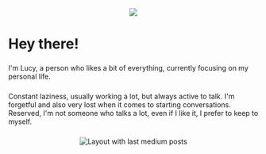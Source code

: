 <div align="center">
  <img width: auto; src="https://files.catbox.moe/arbakk.png"  />
</div>

###

<h1 align="left">Hey there!</h1>

###

<p align="left">I'm Lucy, a person who likes a bit of everything, currently focusing on my personal life.</p>

###

<p align="left">Constant laziness, usually working a lot, but always active to talk. I'm forgetful and also very lost when it comes to starting conversations.<br>Reserved, I'm not someone who talks a lot, even if I like it, I prefer to keep to myself.</p>

###

<div align="center">
  <img src="https://github-read-medium-git-main.pahlevikun.vercel.app/latest?limit=4&username=LucyLeak&theme=default" alt="Layout with last medium posts"  />
</div>

###
